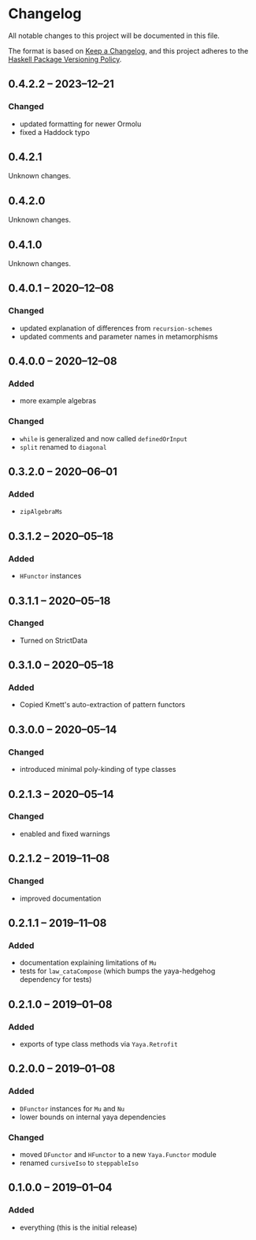 # Changelog

All notable changes to this project will be documented in this file.

The format is based on [Keep a Changelog](https://keepachangelog.com/en/1.0.0/),
and this project adheres to the [Haskell Package Versioning Policy](https://pvp.haskell.org/).

## 0.4.2.2 – 2023–12–21

### Changed

- updated formatting for newer Ormolu
- fixed a Haddock typo

## 0.4.2.1

Unknown changes.

## 0.4.2.0

Unknown changes.

## 0.4.1.0

Unknown changes.

## 0.4.0.1 – 2020–12–08

### Changed

- updated explanation of differences from `recursion-schemes`
- updated comments and parameter names in metamorphisms

## 0.4.0.0 – 2020–12–08

### Added

- more example algebras

### Changed

- `while` is generalized and now called `definedOrInput`
- `split` renamed to `diagonal`

## 0.3.2.0 – 2020–06–01

### Added

- `zipAlgebraMs`

## 0.3.1.2 – 2020–05–18

### Added

- `HFunctor` instances

## 0.3.1.1 – 2020–05–18

### Changed

- Turned on StrictData

## 0.3.1.0 – 2020–05–18

### Added

- Copied Kmett's auto-extraction of pattern functors

## 0.3.0.0 – 2020–05–14

### Changed

- introduced minimal poly-kinding of type classes

## 0.2.1.3 – 2020–05–14

### Changed

- enabled and fixed warnings

## 0.2.1.2 – 2019–11–08

### Changed

- improved documentation

## 0.2.1.1 – 2019–11–08

### Added

- documentation explaining limitations of `Mu`
- tests for `law_cataCompose` (which bumps the yaya-hedgehog dependency for tests)

## 0.2.1.0 – 2019–01–08

### Added

- exports of type class methods via `Yaya.Retrofit`

## 0.2.0.0 – 2019–01–08

### Added

- `DFunctor` instances for `Mu` and `Nu`
- lower bounds on internal yaya dependencies

### Changed

- moved `DFunctor` and `HFunctor` to a new `Yaya.Functor` module
- renamed `cursiveIso` to `steppableIso`

## 0.1.0.0 – 2019–01–04

### Added

- everything (this is the initial release)
